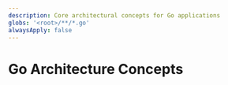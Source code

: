 ```yaml
---
description: Core architectural concepts for Go applications
globs: '<root>/**/*.go'
alwaysApply: false
---
```


# Go Architecture Concepts

<!--
TODO: Add content for Go architecture concepts.
Follow unified schema guidelines.
-->
